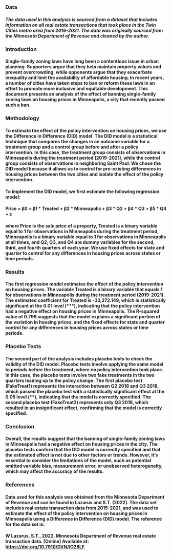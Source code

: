 ### Data
##### The data used in this analysis is sourced from a dataset that includes information on all real estate transactions that took place in the Twin Cities metro area from 2016-2021. The data was originally sourced from the Minnesota Department of Revenue and cleaned by the author.
### Introduction
#### Single-family zoning laws have long been a contentious issue in urban planning. Supporters argue that they help maintain property values and prevent overcrowding, while opponents argue that they exacerbate inequality and limit the availability of affordable housing. In recent years, a number of cities have taken steps to ban or reform these laws in an effort to promote more inclusive and equitable development. This document presents an analysis of the effect of banning single-family zoning laws on housing prices in Minneapolis, a city that recently passed such a ban.
### Methodology
#### To estimate the effect of the policy intervention on housing prices, we use the Difference in Difference (DID) model. The DID model is a statistical technique that compares the changes in an outcome variable for a treatment group and a control group before and after a policy intervention. In this case, the treatment group consists of observations in Minneapolis during the treatment period (2019-2021), while the control group consists of observations in neighboring Saint Paul. We chose the DID model because it allows us to control for pre-existing differences in housing prices between the two cities and isolate the effect of the policy intervention.
#### To implement the DID model, we first estimate the following regression model:
#### Price = β0 + β1 * Treated + β2 * Minneapolis + β3 * Q2 + β4 * Q3 + β5 * Q4 + ε
#### where Price is the sale price of a property, Treated is a binary variable equal to 1 for observations in Minneapolis during the treatment period, Minneapolis is a binary variable equal to 1 for observations in Minneapolis at all times, and Q2, Q3, and Q4 are dummy variables for the second, third, and fourth quarters of each year. We use fixed effects for state and quarter to control for any differences in housing prices across states or time periods.
### Results
#### The first regression model estimates the effect of the policy intervention on housing prices. The variable Treated is a binary variable that equals 1 for observations in Minneapolis during the treatment period (2019-2021). The estimated coefficient for Treated is -33,272.149, which is statistically significant at the 0.01 level (***), indicating that the policy intervention had a negative effect on housing prices in Minneapolis. The R-squared value of 0.799 suggests that the model explains a significant portion of the variation in housing prices, and the fixed effects for state and quarter control for any differences in housing prices across states or time periods.
### Placebo Tests
#### The second part of the analysis includes placebo tests to check the validity of the DID model. Placebo tests involve applying the same model to periods before the treatment, where no policy intervention took place. In this case, the placebo tests involve two fake treatments in the two quarters leading up to the policy change. The first placebo test (FakeTreat1) represents the interaction between Q2 2018 and Q3 2018, which passed the placebo test with a statistically significant effect at the 0.05 level (**), indicating that the model is correctly specified. The second placebo test (FakeTreat2) represents only Q3 2018, which resulted in an insignificant effect, confirming that the model is correctly specified.
### Conclusion
#### Overall, the results suggest that the banning of single-family zoning laws in Minneapolis had a negative effect on housing prices in the city. The placebo tests confirm that the DID model is correctly specified and that the estimated effect is not due to other factors or trends. However, it’s essential to consider the limitations of the model, such as potential omitted variable bias, measurement error, or unobserved heterogeneity, which may affect the accuracy of the results.
### References
#### Data used for this analysis was obtained from the Minnesota Department of Revenue and can be found in Lazarus and S.T. (2022). The data set includes real estate transaction data from 2015-2021, and was used to estimate the effect of the policy intervention on housing prices in Minneapolis using a Difference in Difference (DID) model. The reference for the data set is:
#### W Lazarus, S.T., 2022. Minnesota Department of Revenue real estate transaction data. [Online] Available at: https://doi.org/10.7910/DVN/IO28LF
